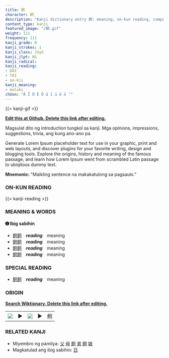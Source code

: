 ```yaml
---
title: 飼
character: 飼
description: "Kanji dictionary entry 飼: meaning, on-kun reading, compounds, origin, related kanji"
content_type: kanji
featured_image: "/飼.gif"
weight: 111
frequency: 111
kanji_grade: 0
kanji_strokes: 1
kanji_class: Jōyō
kanji_jlpt: N1
kanji_radical: 
kanji_reading: 
- DAI
- TAI
- oo-kii
kanji_meaning:
- malaki
chōon: "Ā Ī Ū Ē Ō ā ī ū ē ō ’"
---
```

[//]: # (Don't edit the line below. Kanji animated GIF code is automatically generated.)
{{< kanji-gif >}}

[//]: # (Edit below this line.)

**[Edit this at Github. Delete this link after editing.](https://github.com/tim0g/tim/tree/main/content/kanji/飼/index.md)**

Magsulat dito ng introduction tungkol sa kanji. Mga opinions, impressions, suggestions, trivia, ang kung ano-ano pa.

Generate Lorem Ipsum placeholder text for use in your graphic, print and web layouts, and discover plugins for your favorite writing, design and blogging tools. Explore the origins, history and meaning of the famous passage, and learn how Lorem Ipsum went from scrambled Latin passage to ubiqitous dummy text.
 
**Mnemonic:** "Maikling sentence na makakatulong sa pagsaulo."

### ON-KUN READING

[//]: # (Don't edit the line below. ON-KUN READING code is automatically generated.)
{{< kanji-reading >}}

### MEANING & WORDS

#### ➊ **Ibig sabihin**
  - [飼](../飼)[飼](../飼)　***reading***　meaning
  - [飼](../飼)[飼](../飼)　***reading***　meaning
  - [飼](../飼)[飼](../飼)　***reading***　meaning
  - [飼](../飼)[飼](../飼)　***reading***　meaning

### SPECIAL READING
  - [飼](../飼)[飼](../飼)　***reading***　meaning

### ORIGIN

**[Search Wiktionary. Delete this link after editing.](https://wiktionary.org/wiki/飼)**
<table class="kanji-table"><tr><td>
<img src="60px-飼-bronze.svg.png">
</td><td>▶</td><td>
<img src="60px-飼-oracle.svg.png">
</td><td>▶</td>
<td class="kanji-origin">飼</td>
</tr></table>

### RELATED KANJI
- Miyembro ng pamilya: [父](../父) [母](../母) [飼](../飼) [弟](../弟) [飼](../飼) [娘](../娘)
- Magkatulad ang ibig sabihin: [日](../日)
